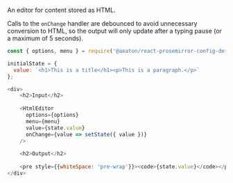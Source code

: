 An editor for content stored as HTML.

Calls to the `onChange` handler are debounced to avoid unnecessary conversion to HTML, so the output will only update after a typing pause (or a maximum of 5 seconds).

```js
const { options, menu } = require('@aeaton/react-prosemirror-config-default')

initialState = {
  value: `<h1>This is a title</h1><p>This is a paragraph.</p>`
};

<div>
    <h2>Input</h2>
    
    <HtmlEditor 
      options={options}
      menu={menu}
      value={state.value} 
      onChange={value => setState({ value })}
    />
    
    <h2>Output</h2>
    
    <pre style={{whiteSpace: 'pre-wrap'}}><code>{state.value}</code></pre>
</div>
```

